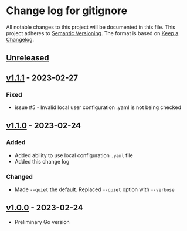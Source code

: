 # Change log for gitignore
All notable changes to this project will be documented in this file.
This project adheres to [Semantic Versioning].
The format is based on [Keep a Changelog].
	
## [Unreleased]

## [v1.1.1] - 2023-02-27

### Fixed
- issue #5 - Invalid local user configuration .yaml is not being checked

## [v1.1.0] - 2023-02-24

### Added
- Added ability to use local configuration `.yaml` file
- Added this change log

### Changed
- Made `--quiet` the default. Replaced `--quiet` option with `--verbose`

## [v1.0.0] - 2023-02-24
- Preliminary Go version

[Semantic Versioning]: http://semver.org
[Keep a Changelog]: http://keepachangelog.com
[Unreleased]: https://github.com/philhanna/gitignore/compare/v1.1.1..HEAD
[v1.1.1]: https://github.com/philhanna/gitignore/compare/v1.1.0..v1.1.1
[v1.1.0]: https://github.com/philhanna/gitignore/compare/v1.0.0..v1.1.0
[v1.0.0]: https://github.com/philhanna/gitignore/compare/91591ad..v1.0.0
